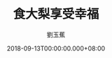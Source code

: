---
issue: 292
title: 食大梨享受幸福
author: 劉玉蕉
language: 大埔
date: 2018-09-13T00:00:00.000+08:00
topic: 物產
difficulty: 2
wikidata: Q98096173
wikidata_link: https://www.wikidata.org/wiki/Q98096173
---